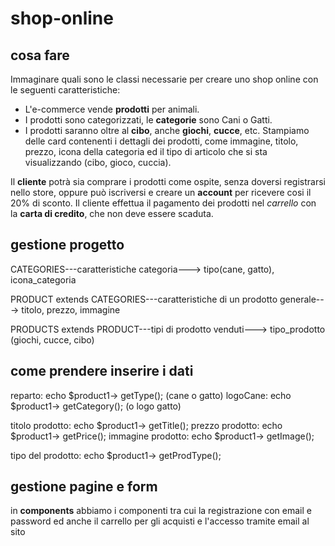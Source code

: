 # shop-online

## cosa fare
Immaginare quali sono le classi necessarie per creare uno shop online con le seguenti caratteristiche:
 - L'e-commerce vende **prodotti** per animali.
 - I prodotti sono categorizzati, le **categorie** sono Cani o Gatti.
 - I prodotti saranno oltre al **cibo**, anche **giochi**, **cucce**, etc.
Stampiamo delle card contenenti i dettagli dei prodotti, come immagine, titolo, prezzo, icona della categoria ed il tipo di articolo 
che si sta visualizzando (cibo, gioco, cuccia).

Il **cliente** potrà sia comprare i prodotti come ospite, senza doversi registrarsi nello store, oppure può iscriversi e creare un **account** per ricevere cosi il 20% di sconto.
Il cliente effettua il pagamento dei prodotti nel *carrello* con la **carta di credito**, che non deve essere scaduta.

## gestione progetto

CATEGORIES---caratteristiche categoria---> tipo(cane, gatto), icona_categoria

PRODUCT extends CATEGORIES---caratteristiche di un prodotto generale---> titolo, prezzo, immagine

PRODUCTS extends PRODUCT---tipi di prodotto venduti---> tipo_prodotto (giochi, cucce, cibo)

## come prendere inserire i dati 
<!-- per categories.php -->
reparto: echo $product1-> getType(); (cane o gatto)
logoCane: echo $product1-> getCategory(); (o logo gatto)
<!-- per product.php -->
titolo prodotto: echo $product1-> getTitle(); 
prezzo prodotto: echo $product1-> getPrice(); 
immagine prodotto: echo $product1-> getImage(); 
<!-- per productType.php -->
tipo del prodotto: echo $product1-> getProdType(); 

## gestione pagine e form 

in **components** abbiamo i componenti tra cui la registrazione con email e password ed anche il carrello per gli acquisti e l'accesso tramite email al sito 
